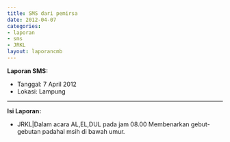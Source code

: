 ```yaml
---
title: SMS dari pemirsa
date: 2012-04-07
categories:
- laporan
- sms
- JRKL
layout: laporancmb
---
```


**Laporan SMS:**
  * Tanggal: 7 April 2012
  * Lokasi: Lampung

---

**Isi Laporan:**
  * JRKL\|Dalam acara AL,EL,DUL pada jam 08.00 Membenarkan gebut-gebutan padahal msih di bawah umur. 
